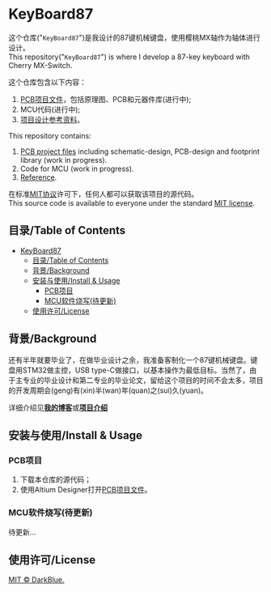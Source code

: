 # KeyBoard87

这个仓库("`KeyBoard87`")是我设计的87键机械键盘，使用樱桃MX轴作为轴体进行设计。  
This repository("`KeyBoard87`") is where I develop a 87-key keyboard with Cherry MX-Switch.

这个仓库包含以下内容：
1. [PCB项目文件](./pcb/v1.0/KeyBoard.PrjPcb)，包括原理图、PCB和元器件库(进行中);
2. MCU代码(进行中);
3. [项目设计参考资料](./Reference/)。

This repository contains:
1. [PCB project files](./pcb/v1.0/KeyBoard.PrjPcb) including schematic-design, PCB-design and footprint library (work in progress).
2. Code for MCU (work in progress).
3. [Reference](./Reference/).

在标准[MIT协议](./LICENSE)许可下，任何人都可以获取该项目的源代码。  
This source code is available to everyone under the standard [MIT license](./LICENSE).

## 目录/Table of Contents

- [KeyBoard87](#keyboard87)
  - [目录/Table of Contents](#%e7%9b%ae%e5%bd%95table-of-contents)
  - [背景/Background](#%e8%83%8c%e6%99%afbackground)
  - [安装与使用/Install & Usage](#%e5%ae%89%e8%a3%85%e4%b8%8e%e4%bd%bf%e7%94%a8install--usage)
    - [PCB项目](#pcb%e9%a1%b9%e7%9b%ae)
    - [MCU软件烧写(待更新)](#mcu%e8%bd%af%e4%bb%b6%e7%83%a7%e5%86%99%e5%be%85%e6%9b%b4%e6%96%b0)
  - [使用许可/License](#%e4%bd%bf%e7%94%a8%e8%ae%b8%e5%8f%aflicense)

## 背景/Background

还有半年就要毕业了，在做毕业设计之余，我准备客制化一个87键机械键盘。键盘用STM32做主控，USB type-C做接口，以基本操作为最低目标。当然了，由于主专业的毕业设计和第二专业的毕业论文，留给这个项目的时间不会太多，项目的开发周期会(geng)有(xin)半(wan)年(quan)之(sui)久(yuan)。

详细介绍见[**我的博客**](https://www.blueschwarz.top/embedded/2019/keyboard_3.html)或[**项目介绍**](./prj_Description.md)

## 安装与使用/Install & Usage

### PCB项目

1. 下载本仓库的源代码；
2. 使用Altium Designer打开[PCB项目文件](./pcb/v1.0/KeyBoard.PrjPcb)。

### MCU软件烧写(待更新)

待更新...

## 使用许可/License

[MIT © DarkBlue.](./LICENSE)
